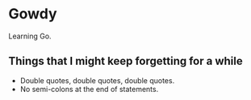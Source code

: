 # Gowdy

Learning Go.

## Things that I might keep forgetting for a while

* Double quotes, double quotes, double quotes.
* No semi-colons at the end of statements.
